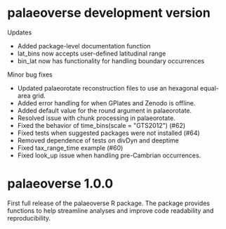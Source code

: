 # palaeoverse development version
Updates

* Added package-level documentation function
* lat_bins now accepts user-defined latitudinal range
* bin_lat now has functionality for handling boundary occurrences

Minor bug fixes

* Updated palaeorotate reconstruction files to use an hexagonal equal-area grid.
* Added error handling for when GPlates and Zenodo is offline.
* Added default value for the round argument in palaeorotate. 
* Resolved issue with chunk processing in palaeorotate.
* Fixed the behavior of time_bins(scale = "GTS2012") (#62)
* Fixed tests when suggested packages were not installed (#64)
* Removed dependence of tests on divDyn and deeptime
* Fixed tax_range_time example (#60)
* Fixed look_up issue when handling pre-Cambrian occurrences.

# palaeoverse 1.0.0
First full release of the palaeoverse R package.
The package provides functions to help streamline analyses and improve code readability and reproducibility.
